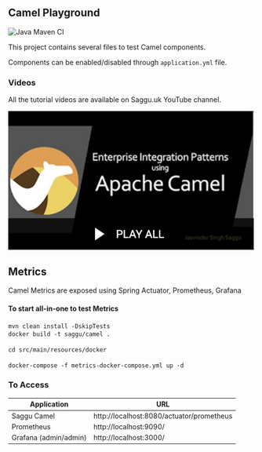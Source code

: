 ## Camel Playground 
![Java Maven CI](https://github.com/jssaggu/camel-tutorial/actions/workflows/maven.yml/badge.svg)

This project contains several files to test Camel components.   

Components can be enabled/disabled through `application.yml` file.

### Videos
All the tutorial videos are available on Saggu.uk YouTube channel.

[![Watch the video](docs/Apache-Camel-Playlist.png)](https://www.youtube.com/playlist?list=PLYwGWvgqiQCnRUzcdP1h6l-d9fRjP-Ed7)

## Metrics

Camel Metrics are exposed using Spring Actuator, Prometheus, Grafana

#### To start all-in-one to test Metrics
```shell
mvn clean install -DskipTests
docker build -t saggu/camel .

cd src/main/resources/docker

docker-compose -f metrics-docker-compose.yml up -d
```

### To Access
|Application|URL|
|---|---|
|Saggu Camel|http://localhost:8080/actuator/prometheus|
|Prometheus|http://localhost:9090/|
|Grafana (admin/admin)|http://localhost:3000/|
